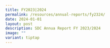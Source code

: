 ```yaml
---
title: FY2023|2024
permalink: /resources/annual-reports/fy2324/
date: 2024-01-01
layout: post
description: SDC Annua Report FY 2023/2024
image: ""
variant: tiptap
---
```

<p></p>